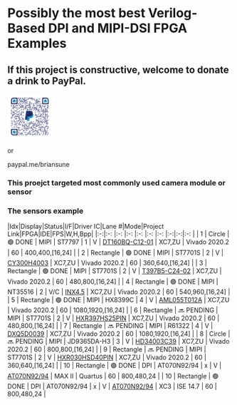 # Possibly the most best Verilog-Based DPI and MIPI-DSI FPGA Examples

## If this project is constructive, welcome to donate a drink to PayPal.

<img src="images/qrcode.png" style="height:20%; width:20%">

or 

paypal.me/briansune

### This proejct targeted most commonly used camera module or sensor

### The sensors example

|Idx|Display|Status|I/F|Driver IC|Lane #|Mode|Project Link|FPGA|IDE|FPS|W,H,Bpp|
|:-:|:-:    |:-:   |:-:      |:-:   |:-:         |:-: |:-:|:-:|:-:    |
|  1 | Circle    | 🟢 DONE    | MIPI | ST7797       | 1 | V   | [DT160BQ-C12-01](https://github.com/briansune/Kintex-7-MIPI-DSI-1.6-inch-LCD) | XC7,ZU | Vivado 2020.2 | 60 |   400,400,[16,24] |
|  2 | Rectangle | 🟢 DONE    | MIPI | ST7701S      | 2 | V   | [CY300H4003](https://github.com/briansune/Kintex-7-MIPI-DSI-2.95-inch-LCD)    | XC7,ZU | Vivado 2020.2 | 60 |   360,640,[16,24] |
|  3 | Rectangle | 🟢 DONE    | MIPI | ST7701S      | 2 | V   | [T397B5-C24-02](https://github.com/briansune/Kintex-7-MIPI-DSI-3.97-inch-LCD) | XC7,ZU | Vivado 2020.2 | 60 |   480,800,[16,24] |
|  4 | Rectangle | 🟢 DONE    | MIPI | NT35516      | 2 | V/C | [INX4.5](https://github.com/briansune/Kintex-7-MIPI-DSI-4.5-inch-LCD)         | XC7,ZU | Vivado 2020.2 | 60 |   540,960,[16,24] |
|  5 | Rectangle | 🟢 DONE    | MIPI | HX8399C      | 4 | V   | [AML055T012A](https://github.com/briansune/Kintex-7-MIPI-DSI-5.5-inch-LCD)    | XC7,ZU | Vivado 2020.2 | 60 | 1080,1920,[16,24] |
|  6 | Rectangle | 🔜 PENDING | MIPI | ST7701S      | 2 | V   | [HXR397HS25PIN]()                                                             | XC7,ZU | Vivado 2020.2 | 60 |   480,800,[16,24] |
|  7 | Rectangle | 🔜 PENDING | MIPI | R61322       | 4 | V   | [DXQ5D0039]()                                                                 | XC7,ZU | Vivado 2020.2 | 60 | 1080,1920,[16,24] |
|  8 | Circle    | 🔜 PENDING | MIPI | JD9365DA-H3  | 3 | V   | [HD34003C39]()                                                                | XC7,ZU | Vivado 2020.2 | 60 |   800,800,[16,24] |
|  9 | Rectangle | 🔜 PENDING | MIPI | ST7701S      | 2 | V   | [HXR030HSD40PIN]()                                                            | XC7,ZU | Vivado 2020.2 | 60 |   360,640,[16,24] |
| 10 | Rectangle | 🟢 DONE    | DPI  | AT070N92/94  | x | V   | [AT070N92/94](https://github.com/briansune/max-II-cpld-sdram-tft-driver)      | MAX II | Quartus       | 60 |   800,480,24      |
| 10 | Rectangle | 🟢 DONE    | DPI  | AT070N92/94  | x | V   | [AT070N92/94](https://github.com/briansune/Spartan_3_sdram_ftf_driver)        | XC3    | ISE 14.7      | 60 |   800,480,24      |